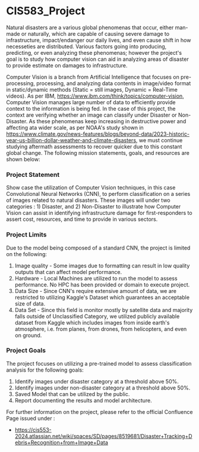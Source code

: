 # CIS583_Project

Natural disasters are a various global phenomenas that occur, either man-made or naturally, which are capable of causing severe damage to infrastructure, impact/endanger our daily lives, and even cause shift in how necesseties are distributed. Various factors going into producing, predicting, or even analyzing these phenomenas; however the project's goal is to study how computer vision can aid in analyzing areas of disaster to provide estimate on damages to infrastructure.

Computer Vision is a branch from Artificial Intelligence that focuses on pre-processing, processing, and analyzing data contents in image/video format in static/dynamic methods (Static = still images, Dynamic = Real-Time videos). As per IBM, https://www.ibm.com/think/topics/computer-vision, Computer Vision manages large number of data to efficiently provide context to the information is being fed. In the case of this project, the context are verifying whether an image can classify under Disaster or Non-Disaster. As these phenomenas keep increasing in destructive power and affecting ata  wider scale, as per NOAA's study shown in https://www.climate.gov/news-features/blogs/beyond-data/2023-historic-year-us-billion-dollar-weather-and-climate-disasters, we must continue studying aftermath assessments to recover quicker due to this constant global change. The following mission statements, goals, and resources are shown below:



### Project Statement

Show case the utilization of Computer Vision techniques, in this case Convolutional Neural Networks (CNN), to perform classification on a series of images related to natural disasters. These images will under two categories : 1) Disaster, and 2) Non-Disaster to illustrate how Computer Vision can assist in identifying infrastructure damage for first-responders to assert cost, resources, and time to provide in various sectors.

### Project Limits

Due to the model being composed of a standard CNN, the project is limited on the following:

1) Image quality - Some images due to formatting can result in low quality outputs that can affect model performance.
2) Hardware - Local Machines are utilized to run the model to assess performance. No HPC has been provided or domain to execute project.
3) Data Size - Since CNN's require extensive amount of data, we are restricted to utilizing Kaggle's Dataset which guarantees an acceptable size of data.
4) Data Set - Since this field is monitor mostly by satellite data and majority falls outside of Unclassified Category, we utilized publicly available dataset from Kaggle which includes images from inside earth's atmosphere, i.e. from planes, from drones, from helicopters, and even on ground. 

### Project Goals

The project focuses on utilizing a pre-trained model to assess classification analysis for the following goals:

1) Identify images under disaster category at a threshold above 50%.
2) Identify images under non-disaster category at a threshold above 50%.
3) Saved Model that can be utilized by the public.
4) Report documenting the results and model architecture.

For further information on the project, please refer to the official Confluence Page issued under :
- https://cis553-2024.atlassian.net/wiki/spaces/SD/pages/8519681/Disaster+Tracking+Debris+Recognition+from+Image+Data